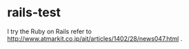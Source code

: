 # rails-test

I try the Ruby on Rails refer to http://www.atmarkit.co.jp/ait/articles/1402/28/news047.html .
